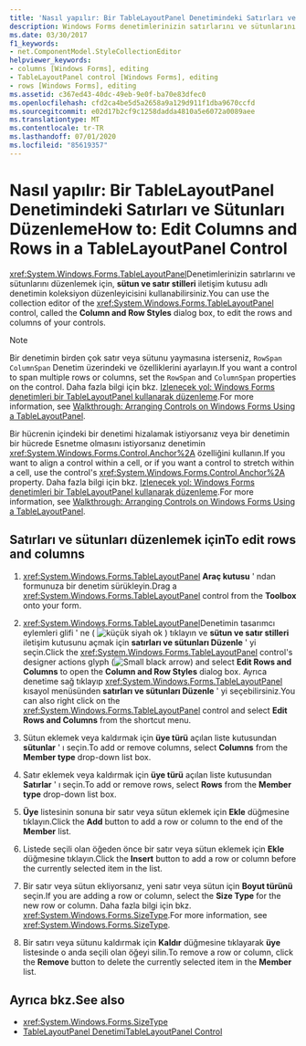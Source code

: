 ```yaml
---
title: 'Nasıl yapılır: Bir TableLayoutPanel Denetimindeki Satırları ve Sütunları Düzenleme'
description: Windows Forms denetimlerinizin satırlarını ve sütunlarını düzenlemek için sütun ve satır stilleri iletişim kutusunu nasıl kullanacağınızı öğrenin.
ms.date: 03/30/2017
f1_keywords:
- net.ComponentModel.StyleCollectionEditor
helpviewer_keywords:
- columns [Windows Forms], editing
- TableLayoutPanel control [Windows Forms], editing
- rows [Windows Forms], editing
ms.assetid: c367ed43-40dc-49eb-9e0f-ba70e83dfec0
ms.openlocfilehash: cfd2ca4be5d5a2658a9a129d911f1dba9670ccfd
ms.sourcegitcommit: e02d17b2cf9c1258dadda4810a5e6072a0089aee
ms.translationtype: MT
ms.contentlocale: tr-TR
ms.lasthandoff: 07/01/2020
ms.locfileid: "85619357"
---
```

# <a name="how-to-edit-columns-and-rows-in-a-tablelayoutpanel-control"></a><span data-ttu-id="ad2a6-103">Nasıl yapılır: Bir TableLayoutPanel Denetimindeki Satırları ve Sütunları Düzenleme</span><span class="sxs-lookup"><span data-stu-id="ad2a6-103">How to: Edit Columns and Rows in a TableLayoutPanel Control</span></span>

<span data-ttu-id="ad2a6-104"><xref:System.Windows.Forms.TableLayoutPanel>Denetimlerinizin satırlarını ve sütunlarını düzenlemek için, **sütun ve satır stilleri** iletişim kutusu adlı denetimin koleksiyon düzenleyicisini kullanabilirsiniz.</span><span class="sxs-lookup"><span data-stu-id="ad2a6-104">You can use the collection editor of the <xref:System.Windows.Forms.TableLayoutPanel> control, called the **Column and Row Styles** dialog box, to edit the rows and columns of your controls.</span></span>

> [!NOTE]
> <span data-ttu-id="ad2a6-105">Bir denetimin birden çok satır veya sütunu yaymasına isterseniz, `RowSpan` `ColumnSpan` Denetim üzerindeki ve özelliklerini ayarlayın.</span><span class="sxs-lookup"><span data-stu-id="ad2a6-105">If you want a control to span multiple rows or columns, set the `RowSpan` and `ColumnSpan` properties on the control.</span></span> <span data-ttu-id="ad2a6-106">Daha fazla bilgi için bkz. [Izlenecek yol: Windows Forms denetimleri bir TableLayoutPanel kullanarak düzenleme](walkthrough-arranging-controls-on-windows-forms-using-a-tablelayoutpanel.md).</span><span class="sxs-lookup"><span data-stu-id="ad2a6-106">For more information, see [Walkthrough: Arranging Controls on Windows Forms Using a TableLayoutPanel](walkthrough-arranging-controls-on-windows-forms-using-a-tablelayoutpanel.md).</span></span>
>
> <span data-ttu-id="ad2a6-107">Bir hücrenin içindeki bir denetimi hizalamak istiyorsanız veya bir denetimin bir hücrede Esnetme olmasını istiyorsanız denetimin <xref:System.Windows.Forms.Control.Anchor%2A> özelliğini kullanın.</span><span class="sxs-lookup"><span data-stu-id="ad2a6-107">If you want to align a control within a cell, or if you want a control to stretch within a cell, use the control's <xref:System.Windows.Forms.Control.Anchor%2A> property.</span></span> <span data-ttu-id="ad2a6-108">Daha fazla bilgi için bkz. [Izlenecek yol: Windows Forms denetimleri bir TableLayoutPanel kullanarak düzenleme](walkthrough-arranging-controls-on-windows-forms-using-a-tablelayoutpanel.md).</span><span class="sxs-lookup"><span data-stu-id="ad2a6-108">For more information, see [Walkthrough: Arranging Controls on Windows Forms Using a TableLayoutPanel](walkthrough-arranging-controls-on-windows-forms-using-a-tablelayoutpanel.md).</span></span>

## <a name="to-edit-rows-and-columns"></a><span data-ttu-id="ad2a6-109">Satırları ve sütunları düzenlemek için</span><span class="sxs-lookup"><span data-stu-id="ad2a6-109">To edit rows and columns</span></span>

1. <span data-ttu-id="ad2a6-110"><xref:System.Windows.Forms.TableLayoutPanel> **Araç kutusu** ' ndan formunuza bir denetim sürükleyin.</span><span class="sxs-lookup"><span data-stu-id="ad2a6-110">Drag a <xref:System.Windows.Forms.TableLayoutPanel> control from the **Toolbox** onto your form.</span></span>

2. <span data-ttu-id="ad2a6-111"><xref:System.Windows.Forms.TableLayoutPanel>Denetimin tasarımcı eylemleri glifi ' ne ( ![ küçük siyah ok ](./media/designer-actions-glyph.gif) ) tıklayın ve **sütun ve satır stilleri** iletişim kutusunu açmak için **satırları ve sütunları Düzenle** ' yi seçin.</span><span class="sxs-lookup"><span data-stu-id="ad2a6-111">Click the <xref:System.Windows.Forms.TableLayoutPanel> control's designer actions glyph (![Small black arrow](./media/designer-actions-glyph.gif)) and select **Edit Rows and Columns** to open the **Column and Row Styles** dialog box.</span></span> <span data-ttu-id="ad2a6-112">Ayrıca denetime sağ tıklayıp <xref:System.Windows.Forms.TableLayoutPanel> kısayol menüsünden **satırları ve sütunları Düzenle** ' yi seçebilirsiniz.</span><span class="sxs-lookup"><span data-stu-id="ad2a6-112">You can also right click on the <xref:System.Windows.Forms.TableLayoutPanel> control and select **Edit Rows and Columns** from the shortcut menu.</span></span>

3. <span data-ttu-id="ad2a6-113">Sütun eklemek veya kaldırmak için **üye türü** açılan liste kutusundan **sütunlar** ' ı seçin.</span><span class="sxs-lookup"><span data-stu-id="ad2a6-113">To add or remove columns, select **Columns** from the **Member type** drop-down list box.</span></span>

4. <span data-ttu-id="ad2a6-114">Satır eklemek veya kaldırmak için **üye türü** açılan liste kutusundan **Satırlar** ' ı seçin.</span><span class="sxs-lookup"><span data-stu-id="ad2a6-114">To add or remove rows, select **Rows** from the **Member type** drop-down list box.</span></span>

5. <span data-ttu-id="ad2a6-115">**Üye** listesinin sonuna bir satır veya sütun eklemek için **Ekle** düğmesine tıklayın.</span><span class="sxs-lookup"><span data-stu-id="ad2a6-115">Click the **Add** button to add a row or column to the end of the **Member** list.</span></span>

6. <span data-ttu-id="ad2a6-116">Listede seçili olan öğeden önce bir satır veya sütun eklemek için **Ekle** düğmesine tıklayın.</span><span class="sxs-lookup"><span data-stu-id="ad2a6-116">Click the **Insert** button to add a row or column before the currently selected item in the list.</span></span>

7. <span data-ttu-id="ad2a6-117">Bir satır veya sütun ekliyorsanız, yeni satır veya sütun için **Boyut türünü** seçin.</span><span class="sxs-lookup"><span data-stu-id="ad2a6-117">If you are adding a row or column, select the **Size Type** for the new row or column.</span></span> <span data-ttu-id="ad2a6-118">Daha fazla bilgi için bkz. <xref:System.Windows.Forms.SizeType>.</span><span class="sxs-lookup"><span data-stu-id="ad2a6-118">For more information, see <xref:System.Windows.Forms.SizeType>.</span></span>

8. <span data-ttu-id="ad2a6-119">Bir satırı veya sütunu kaldırmak için **Kaldır** düğmesine tıklayarak **üye** listesinde o anda seçili olan öğeyi silin.</span><span class="sxs-lookup"><span data-stu-id="ad2a6-119">To remove a row or column, click the **Remove** button to delete the currently selected item in the **Member** list.</span></span>

## <a name="see-also"></a><span data-ttu-id="ad2a6-120">Ayrıca bkz.</span><span class="sxs-lookup"><span data-stu-id="ad2a6-120">See also</span></span>

- <xref:System.Windows.Forms.SizeType>
- [<span data-ttu-id="ad2a6-121">TableLayoutPanel Denetimi</span><span class="sxs-lookup"><span data-stu-id="ad2a6-121">TableLayoutPanel Control</span></span>](tablelayoutpanel-control-windows-forms.md)
